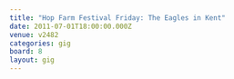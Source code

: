 ```yaml
---
title: "Hop Farm Festival Friday: The Eagles in Kent"
date: 2011-07-01T18:00:00.000Z
venue: v2482
categories: gig
board: 8
layout: gig
---
```

